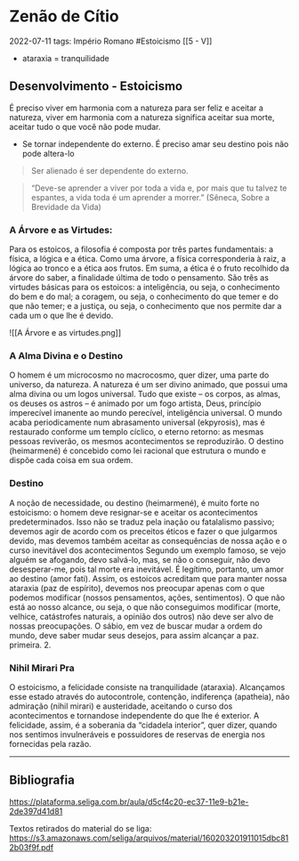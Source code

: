 # Zenão de Cítio
2022-07-11
tags: Império Romano #Estoicismo [[5 - V]]

* ataraxia = tranquilidade

## Desenvolvimento - Estoicismo

É preciso viver em harmonia com a natureza para ser feliz e aceitar a natureza, viver em harmonia com a natureza significa aceitar sua morte, aceitar tudo o que você não pode mudar.

* Se tornar independente do externo. É preciso amar seu destino pois não pode altera-lo

> Ser alienado é ser dependente do externo.

> “Deve-se aprender a viver por toda a vida e, por mais que tu talvez te espantes, a vida toda é um aprender a morrer.” (Sêneca, Sobre a Brevidade da Vida)

### A Árvore e as Virtudes: 

Para os estoicos, a filosofia é composta por três partes fundamentais: a física, a lógica e a ética. Como uma árvore, a física corresponderia à raiz, a lógica ao tronco e a ética aos frutos. Em suma, a ética é o fruto recolhido da árvore do saber, a finalidade última de todo o pensamento. São três as virtudes básicas para os estoicos: a inteligência, ou seja, o conhecimento do bem e do mal; a coragem, ou seja, o conhecimento do que temer e do que não temer; e a justiça, ou seja, o conhecimento que nos permite dar a cada um o que lhe é devido.

![[A Árvore e as virtudes.png]]

### A Alma Divina e o Destino

O homem é um microcosmo no macrocosmo, quer dizer, uma parte do universo, da natureza. A natureza é um ser divino animado, que possui uma alma divina ou um logos universal. Tudo que existe – os corpos, as almas, os deuses os astros – é animado por um fogo artista, Deus, princípio imperecível imanente ao mundo perecível, inteligência universal. O mundo acaba periodicamente num abrasamento universal (ekpyrosis), mas é restaurado conforme um templo cíclico, o eterno retorno: as mesmas pessoas reviverão, os mesmos acontecimentos se reproduzirão. O destino (heimarmené) é concebido como lei racional que estrutura o mundo e dispõe cada coisa em sua ordem.

### Destino

A noção de necessidade, ou destino (heimarmené), é muito forte no estoicismo: o homem deve resignar-se e aceitar os acontecimentos predeterminados. Isso não se traduz pela inação ou fatalalismo passivo; devemos agir de acordo com os preceitos éticos e fazer o que julgarmos devido, mas devemos também aceitar as consequências de nossa ação e o curso inevitável dos acontecimentos Segundo um exemplo famoso, se vejo alguém se afogando, devo salvá-lo, mas, se não o conseguir, não devo desesperar-me, pois tal morte era inevitável. É legítimo, portanto, um amor ao destino (amor fati). Assim, os estoicos acreditam que para manter nossa ataraxia (paz de espírito), devemos nos preocupar apenas com o que podemos modificar (nossos pensamentos, ações, sentimentos).  O que não está ao nosso alcance, ou seja, o que não conseguimos modificar (morte, velhice, catástrofes naturais, a opinião dos outros) não deve ser alvo de nossas preocupações. O sábio, em vez de buscar mudar a ordem do mundo, deve saber mudar seus desejos, para assim alcançar a paz. primeira. 2. 

### Nihil Mirari Pra 

O estoicismo, a felicidade consiste na tranquilidade (ataraxia). Alcançamos esse estado através do autocontrole, contenção, indiferença (apatheia), não admiração (nihil mirari) e austeridade, aceitando o curso dos acontecimentos e tornandose independente do que lhe é exterior. A felicidade, assim, é a soberania da “cidadela interior”, quer dizer, quando nos sentimos invulneráveis e possuidores de reservas de energia nos fornecidas pela razão. 

-----------------------------------------------
## Bibliografia

https://plataforma.seliga.com.br/aula/d5cf4c20-ec37-11e9-b21e-2de397d41d81

Textos retirados do material do se liga:
https://s3.amazonaws.com/seliga/arquivos/material/160203201911015dbc812b03f9f.pdf
